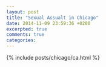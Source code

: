 ```yaml
---
layout: post
title: "Sexual Assualt in Chicago"
date: 2014-11-09 23:59:36 +0200
excerpted: true
comments: true
categories:
---
```



{% include posts/chicago/ca.html %}

